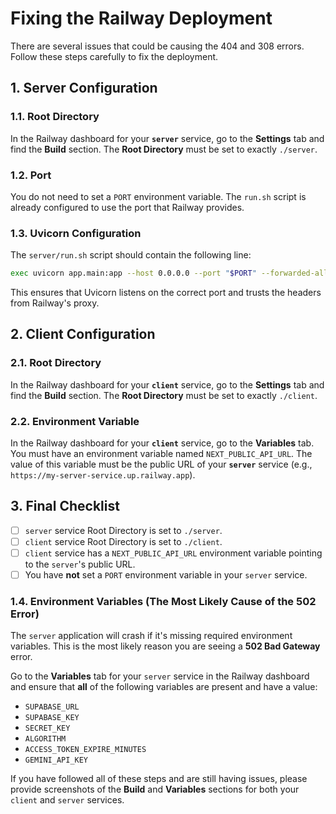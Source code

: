 # Fixing the Railway Deployment

There are several issues that could be causing the 404 and 308 errors. Follow these steps carefully to fix the deployment.

## 1. Server Configuration

### 1.1. Root Directory

In the Railway dashboard for your **`server`** service, go to the **Settings** tab and find the **Build** section. The **Root Directory** must be set to exactly `./server`.

### 1.2. Port

You do not need to set a `PORT` environment variable. The `run.sh` script is already configured to use the port that Railway provides.

### 1.3. Uvicorn Configuration

The `server/run.sh` script should contain the following line:

```sh
exec uvicorn app.main:app --host 0.0.0.0 --port "$PORT" --forwarded-allow-ips='*'
```

This ensures that Uvicorn listens on the correct port and trusts the headers from Railway's proxy.

## 2. Client Configuration

### 2.1. Root Directory

In the Railway dashboard for your **`client`** service, go to the **Settings** tab and find the **Build** section. The **Root Directory** must be set to exactly `./client`.

### 2.2. Environment Variable

In the Railway dashboard for your **`client`** service, go to the **Variables** tab. You must have an environment variable named `NEXT_PUBLIC_API_URL`. The value of this variable must be the public URL of your **`server`** service (e.g., `https://my-server-service.up.railway.app`).

## 3. Final Checklist

- [ ] `server` service Root Directory is set to `./server`.
- [ ] `client` service Root Directory is set to `./client`.
- [ ] `client` service has a `NEXT_PUBLIC_API_URL` environment variable pointing to the `server`'s public URL.
- [ ] You have **not** set a `PORT` environment variable in your `server` service.

### 1.4. Environment Variables (The Most Likely Cause of the 502 Error)

The `server` application will crash if it's missing required environment variables. This is the most likely reason you are seeing a **502 Bad Gateway** error.

Go to the **Variables** tab for your `server` service in the Railway dashboard and ensure that **all** of the following variables are present and have a value:

- `SUPABASE_URL`
- `SUPABASE_KEY`
- `SECRET_KEY`
- `ALGORITHM`
- `ACCESS_TOKEN_EXPIRE_MINUTES`
- `GEMINI_API_KEY`

If you have followed all of these steps and are still having issues, please provide screenshots of the **Build** and **Variables** sections for both your `client` and `server` services.
